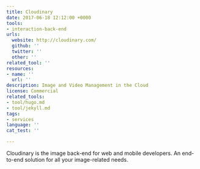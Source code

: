 ```yaml
---
title: Cloudinary
date: 2017-06-18 12:12:00 +0000
tools:
- interaction-back-end  
urls:
  website: http://cloudinary.com/
  github: ''
  twitter: ''
  other: ''
related_tool: ''
resources:
- name: ''
  url: ''
description: Image and Video Management in the Cloud
license: Commercial
related_tools:
- tool/hugo.md
- tool/jekyll.md
tags:
- services
language: ''
cat_test: ''

---
```

Cloudinary is the image back-end for web and mobile developers. An end-to-end solution for all your image-related needs.
